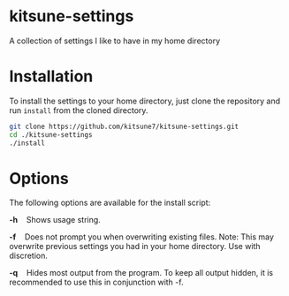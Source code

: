 # kitsune-settings

A collection of settings I like to have in my home directory

# Installation

To install the settings to your home directory, just clone the repository and run `install` from the cloned directory.

```bash
git clone https://github.com/kitsune7/kitsune-settings.git
cd ./kitsune-settings
./install
```

# Options

The following options are available for the install script:

__-h__&nbsp;&nbsp;&nbsp;&nbsp;Shows usage string.

__-f__&nbsp;&nbsp;&nbsp;&nbsp;Does not prompt you when overwriting existing files. Note: This may overwrite previous settings you had in your home directory. Use with discretion.

__-q__&nbsp;&nbsp;&nbsp;&nbsp;Hides most output from the program. To keep all output hidden, it is recommended to use this in conjunction with -f.
